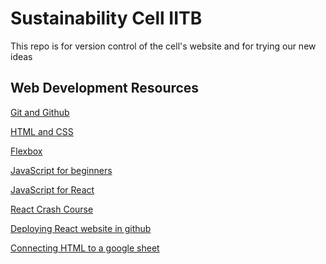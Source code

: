 # Sustainability Cell IITB 
This repo is for version control of the cell's website and for trying our new ideas



## Web Development Resources

[Git and Github](https://www.youtube.com/watch?v=tRZGeaHPoaw&t=2017s)

[HTML and CSS](https://www.youtube.com/playlist?list=PL4cUxeGkcC9ivBf_eKCPIAYXWzLlPAm6G)

[Flexbox](https://www.youtube.com/watch?v=phWxA89Dy94)

[JavaScript for beginners](https://www.youtube.com/watch?v=hdI2bqOjy3c)

[JavaScript for React](https://www.youtube.com/watch?v=m55PTVUrlnA&list=PLC3fZDxzH8v1N_Js5uwk-LWp1RWNnJ_un&index=3&t=14s)

[React Crash Course](https://www.youtube.com/watch?v=CgkZ7MvWUAA&t=2545s)

[Deploying React website in github](https://www.geeksforgeeks.org/how-to-deploy-your-react-websites-on-github/)

[Connecting HTML to a google sheet]([https://dev.to/kromate/connecting-your-html-forms-to-a-google-spreadsheet-p9h#:~:text=In%20this%20article,%20I%20would%20be%20teaching%20you%20how%20you](https://github.com/levinunnink/html-form-to-google-sheet))

